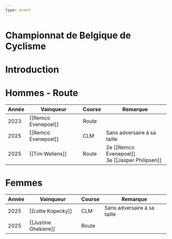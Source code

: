 ```yaml
---
type: event
---
```


# Championnat de Belgique de Cyclisme

# Introduction

# Hommes - Route

| Année | Vainqueur           | Course | Remarque                                          |
| ----- | ------------------- | ------ | ------------------------------------------------- |
| 2023  | [[Remco Evenepoel]] | Route  |                                                   |
| 2025  | [[Remco Evenepoel]] | CLM    | Sans adversaire à sa taille                       |
| 2025  | [[Tim Wellens]]     | Route  | 2e [[Remco Evenepoel]]<br>3e [[Jasper Philipsen]] |

# Femmes

| Année | Vainqueur            | Course | Remarque                    |
| ----- | -------------------- | ------ | --------------------------- |
| 2025  | [[Lotte Kopecky]]    | CLM    | Sans adversaire à sa taille |
| 2025  | [[Justine Ghekiere]] | Route  |                             |
